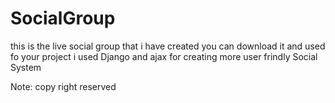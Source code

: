# SocialGroup
this is the live social group that i have created
you can download it and used fo your project 
i used Django and ajax for creating more user frindly Social System


Note:
  copy right reserved
